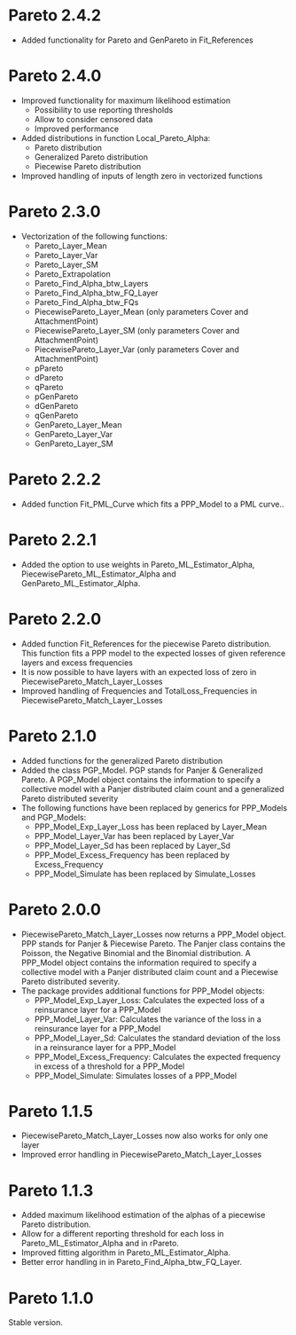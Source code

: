 # Pareto 2.4.2

* Added functionality for Pareto and GenPareto in Fit_References

# Pareto 2.4.0

* Improved functionality for maximum likelihood estimation
    * Possibility to use reporting thresholds
    * Allow to consider censored data
    * Improved performance
* Added distributions in function Local_Pareto_Alpha:
    * Pareto distribution
    * Generalized Pareto distribution
    * Piecewise Pareto distribution
* Improved handling of inputs of length zero in vectorized functions

# Pareto 2.3.0

* Vectorization of the following functions:
    * Pareto_Layer_Mean
    * Pareto_Layer_Var
    * Pareto_Layer_SM
    * Pareto_Extrapolation
    * Pareto_Find_Alpha_btw_Layers
    * Pareto_Find_Alpha_btw_FQ_Layer
    * Pareto_Find_Alpha_btw_FQs
    * PiecewisePareto_Layer_Mean (only parameters Cover and AttachmentPoint)
    * PiecewisePareto_Layer_SM (only parameters Cover and AttachmentPoint)
    * PiecewisePareto_Layer_Var (only parameters Cover and AttachmentPoint)
    * pPareto
    * dPareto
    * qPareto
    * pGenPareto
    * dGenPareto
    * qGenPareto
    * GenPareto_Layer_Mean
    * GenPareto_Layer_Var
    * GenPareto_Layer_SM

# Pareto 2.2.2

* Added function Fit_PML_Curve which fits a PPP_Model to a PML curve..

# Pareto 2.2.1

* Added the option to use weights in Pareto_ML_Estimator_Alpha, PiecewisePareto_ML_Estimator_Alpha and GenPareto_ML_Estimator_Alpha.

# Pareto 2.2.0

* Added function Fit_References for the piecewise Pareto distribution. This function fits a PPP model to the expected losses of 
  given reference layers and excess frequencies
* It is now possible to have layers with an expected loss of zero in PiecewisePareto_Match_Layer_Losses
* Improved handling of Frequencies and TotalLoss_Frequencies in PiecewisePareto_Match_Layer_Losses

# Pareto 2.1.0

* Added functions for the generalized Pareto distribution
* Added the class PGP_Model. PGP stands for Panjer & Generalized Pareto. A PGP_Model object contains the information to specify a 
  collective model with a Panjer distributed claim count and a generalized Pareto distributed severity
* The following functions have been replaced by generics for PPP_Models and PGP_Models:
    * PPP_Model_Exp_Layer_Loss has been replaced by Layer_Mean
    * PPP_Model_Layer_Var has been replaced by Layer_Var
    * PPP_Model_Layer_Sd has been replaced by Layer_Sd
    * PPP_Model_Excess_Frequency has been replaced by Excess_Frequency
    * PPP_Model_Simulate has been replaced by Simulate_Losses

# Pareto 2.0.0

* PiecewisePareto_Match_Layer_Losses now returns a PPP_Model object. PPP stands for Panjer & Piecewise Pareto. The Panjer class contains the
  Poisson, the Negative Binomial and the Binomial distribution. A PPP_Model object contains the information required to specify a collective
  model with a Panjer distributed claim count and a Piecewise Pareto distributed severity.
* The package provides additional functions for PPP_Model objects:
    * PPP_Model_Exp_Layer_Loss: Calculates the expected loss of a reinsurance layer for a PPP_Model
    * PPP_Model_Layer_Var: Calculates the variance of the loss in a reinsurance layer for a PPP_Model
    * PPP_Model_Layer_Sd: Calculates the standard deviation of the loss in a reinsurance layer for a PPP_Model
    * PPP_Model_Excess_Frequency: Calculates the expected frequency in excess of a threshold for a PPP_Model
    * PPP_Model_Simulate: Simulates losses of a PPP_Model

# Pareto 1.1.5

* PiecewisePareto_Match_Layer_Losses now also works for only one layer
* Improved error handling in PiecewisePareto_Match_Layer_Losses

# Pareto 1.1.3

* Added maximum likelihood estimation of the alphas of a piecewise Pareto distribution.
* Allow for a different reporting threshold for each loss in Pareto_ML_Estimator_Alpha and in rPareto.
* Improved fitting algorithm in Pareto_ML_Estimator_Alpha.
* Better error handling in in Pareto_Find_Alpha_btw_FQ_Layer.

# Pareto 1.1.0

Stable version.
